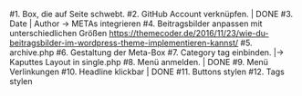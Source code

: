 #1. Box, die auf Seite schwebt.
#2. GitHub Account verknüpfen. | DONE
#3. Date | Author -> METAs integrieren
#4. Beitragsbilder anpassen mit unterschiedlichen Größen
https://themecoder.de/2016/11/23/wie-du-beitragsbilder-im-wordpress-theme-implementieren-kannst/
#5. archive.php
#6. Gestaltung der Meta-Box
#7. Category tag einbinden. |-> Kaputtes Layout in single.php
#8. Menü anmelden. | DONE
#9. Menü Verlinkungen
#10. Headline klickbar | DONE
#11. Buttons stylen
#12. Tags stylen
